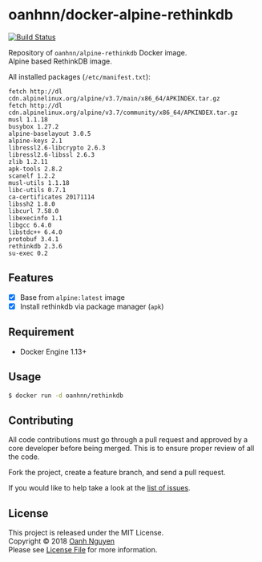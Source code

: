 # oanhnn/docker-alpine-rethinkdb

[![Build Status](https://travis-ci.org/oanhnn/docker-alpine-rethinkdb.svg?branch=master)](https://travis-ci.org/oanhnn/docker-alpine-rethinkdb)

Repository of `oanhnn/alpine-rethinkdb` Docker image.   
Alpine based RethinkDB image.

All installed packages (`/etc/manifest.txt`):

```text
fetch http://dl cdn.alpinelinux.org/alpine/v3.7/main/x86_64/APKINDEX.tar.gz
fetch http://dl cdn.alpinelinux.org/alpine/v3.7/community/x86_64/APKINDEX.tar.gz
musl 1.1.18
busybox 1.27.2
alpine-baselayout 3.0.5
alpine-keys 2.1
libressl2.6-libcrypto 2.6.3
libressl2.6-libssl 2.6.3
zlib 1.2.11
apk-tools 2.8.2
scanelf 1.2.2
musl-utils 1.1.18
libc-utils 0.7.1
ca-certificates 20171114
libssh2 1.8.0
libcurl 7.58.0
libexecinfo 1.1
libgcc 6.4.0
libstdc++ 6.4.0
protobuf 3.4.1
rethinkdb 2.3.6
su-exec 0.2
```

## Features

- [x] Base from `alpine:latest` image
- [x] Install rethinkdb via package manager (`apk`)

## Requirement
- Docker Engine 1.13+

## Usage

```bash
$ docker run -d oanhnn/rethinkdb
```

## Contributing

All code contributions must go through a pull request and approved by a core developer before being merged. 
This is to ensure proper review of all the code.

Fork the project, create a feature branch, and send a pull request.

If you would like to help take a look at the [list of issues](https://github.com/oanhnn/docker-alpine-rethinkdb/issues).

## License

This project is released under the MIT License.   
Copyright © 2018 [Oanh Nguyen](https://github.com/oanhnn)   
Please see [License File](https://github.com/oanhnn/docker-alpine-rethinkdb/blob/master/LICENSE) for more information.
